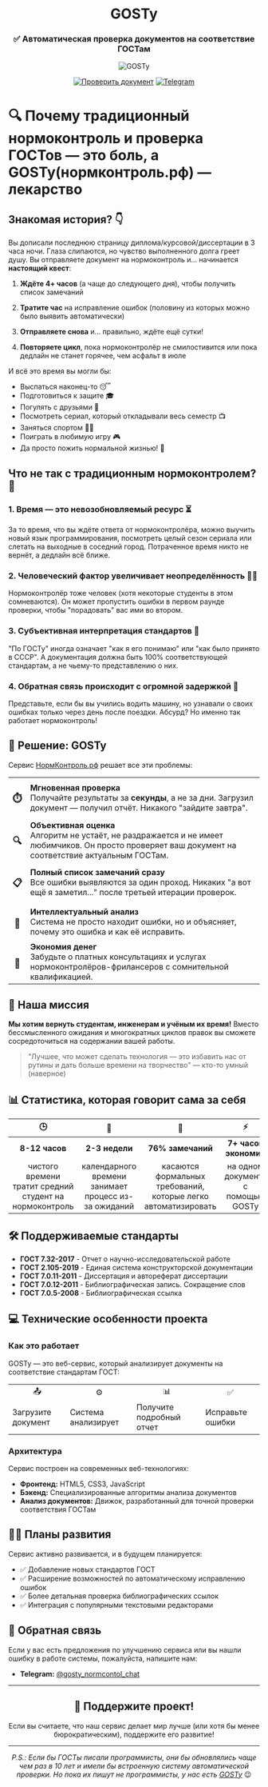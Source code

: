 
<div align="center">

# GOSTy

### ✅ Автоматическая проверка документов на соответствие ГОСТам

![GOSTy](https://xn--j1acbdcdcbnev7j.xn--p1ai/img/og-image.jpg)

[![Проверить документ](https://img.shields.io/badge/%D0%9F%D1%80%D0%BE%D0%B2%D0%B5%D1%80%D0%B8%D1%82%D1%8C%20%D0%B4%D0%BE%D0%BA%D1%83%D0%BC%D0%B5%D0%BD%D1%82-%D0%BD%D0%BE%D1%80%D0%BC%D0%BA%D0%BE%D0%BD%D1%82%D1%80%D0%BE%D0%BB%D1%8C.%D1%80%D1%84-blue?style=for-the-badge)](https://нормконтроль.рф)
[![Telegram](https://img.shields.io/badge/Telegram-2CA5E0?style=for-the-badge&logo=telegram&logoColor=white)](https://t.me/gosty_normcontol_chat)

</div>

# 🔍 Почему традиционный нормоконтроль и проверка ГОСТов — это боль, а GOSTy(нормконтроль.рф) — лекарство

## Знакомая история? 👇

Вы дописали последнюю страницу диплома/курсовой/диссертации в 3 часа ночи. Глаза слипаются, но чувство выполненного долга греет душу. Вы отправляете документ на нормоконтроль и... начинается **настоящий квест**:

1. **Ждёте 4+ часов** (а чаще до следующего дня), чтобы получить список замечаний

2. **Тратите час** на исправление ошибок (половину из которых можно было выявить автоматически)

3. **Отправляете снова** и... правильно, ждёте ещё сутки!

4. **Повторяете цикл**, пока нормоконтролёр не смилостивится или пока дедлайн не станет горячее, чем асфальт в июле

И всё это время вы могли бы:

- Выспаться наконец-то 😴
- Подготовиться к защите 🎓
- Погулять с друзьями 🍻
- Посмотреть сериал, который откладывали весь семестр 📺
- Заняться спортом 🏃‍♂️
- Поиграть в любимую игру 🎮
- Да просто пожить нормальной жизнью! 🌈

## Что не так с традиционным нормоконтролем? 🤔

### 1. Время — это невозобновляемый ресурс ⏳

За то время, что вы ждёте ответа от нормоконтролёра, можно выучить новый язык программирования, посмотреть целый сезон сериала или слетать на выходные в соседний город. Потраченное время никто не вернёт, а дедлайн всё ближе.

### 2. Человеческий фактор увеличивает неопределённость 🤷‍♂️

Нормоконтролёр тоже человек (хотя некоторые студенты в этом сомневаются). Он может пропустить ошибки в первом раунде проверки, чтобы "порадовать" вас ими во втором.

### 3. Субъективная интерпретация стандартов 📏

"По ГОСТу" иногда означает "как я его понимаю" или "как было принято в СССР". А документация должна быть 100% соответствующей стандартам, а не чьему-то представлению о них.

### 4. Обратная связь происходит с огромной задержкой 🐢

Представьте, если бы вы учились водить машину, но узнавали о своих ошибках только через день после поездки. Абсурд? Но именно так работает нормоконтроль!

## 🚀 Решение: GOSTy

Сервис [НормКонтроль.рф](https://нормконтроль.рф) решает все эти проблемы:

<table>
  <tr>
    <td align="center"><h3>⏱️</h3></td>
    <td><b>Мгновенная проверка</b><br>Получайте результаты за <b>секунды</b>, а не за дни. Загрузил документ — получил отчёт. Никакого "зайдите завтра".</td>
  </tr>
  <tr>
    <td align="center"><h3>🔍</h3></td>
    <td><b>Объективная оценка</b><br>Алгоритм не устаёт, не раздражается и не имеет любимчиков. Он просто проверяет ваш документ на соответствие актуальным ГОСТам.</td>
  </tr>
  <tr>
    <td align="center"><h3>📋</h3></td>
    <td><b>Полный список замечаний сразу</b><br>Все ошибки выявляются за один проход. Никаких "а вот ещё я заметил..." после третьей итерации проверок.</td>
  </tr>
  <tr>
    <td align="center"><h3>🧠</h3></td>
    <td><b>Интеллектуальный анализ</b><br>Система не просто находит ошибки, но и объясняет, почему это ошибка и как её исправить.</td>
  </tr>
  <tr>
    <td align="center"><h3>💸</h3></td>
    <td><b>Экономия денег</b><br>Забудьте о платных консультациях и услугах нормоконтролёров-фрилансеров с сомнительной квалификацией.</td>
  </tr>
</table>

## 🎯 Наша миссия

**Мы хотим вернуть студентам, инженерам и учёным их время!** Вместо бессмысленного ожидания и многократных циклов правок вы сможете сосредоточиться на содержании вашей работы.

> "Лучшее, что может сделать технология — это избавить нас от рутины и дать больше времени на творчество" — кто-то умный (наверное)

## 📊 Статистика, которая говорит сама за себя

<div align="center">

| 🕒 | 🔄 | 📄 | ⚡ |
|:---:|:---:|:---:|:---:|
| **8-12 часов** | **2-3 недели** | **76% замечаний** | **7+ часов экономии** |
| чистого времени тратит средний студент на нормоконтроль | календарного времени занимает процесс из-за ожиданий | касаются формальных требований, которые легко автоматизировать | на одном документе с помощью GOSTy |

</div>

## 🛠️ Поддерживаемые стандарты

- **ГОСТ 7.32-2017** - Отчет о научно-исследовательской работе
- **ГОСТ 2.105-2019** - Единая система конструкторской документации
- **ГОСТ 7.0.11-2011** - Диссертация и автореферат диссертации
- **ГОСТ 7.0.12-2011** - Библиографическая запись. Сокращение слов
- **ГОСТ 7.0.5-2008** - Библиографическая ссылка

## 💻 Технические особенности проекта

### Как это работает

GOSTy — это веб-сервис, который анализирует документы на соответствие стандартам ГОСТ:

<div align="center">
  <table>
    <tr>
      <td align="center">📤</td>
      <td align="center">⚙️</td>
      <td align="center">📊</td>
      <td align="center">✅</td>
    </tr>
    <tr>
      <td>Загрузите документ</td>
      <td>Система анализирует</td>
      <td>Получите подробный отчет</td>
      <td>Исправьте ошибки</td>
    </tr>
  </table>
</div>

### Архитектура

Сервис построен на современных веб-технологиях:

- **Фронтенд:** HTML5, CSS3, JavaScript
- **Бэкенд:** Специализированные алгоритмы анализа документов
- **Анализ документов:** Движок, разработанный для точной проверки соответствия ГОСТам

## 👨‍💻 Планы развития

Сервис активно развивается, и в будущем планируется:

- ✅ Добавление новых стандартов ГОСТ
- ✅ Расширение возможностей по автоматическому исправлению ошибок
- ✅ Более детальная проверка библиографических ссылок
- ✅ Интеграция с популярными текстовыми редакторами

## 📝 Обратная связь

Если у вас есть предложения по улучшению сервиса или вы нашли ошибку в работе системы, пожалуйста, напишите нам:

- **Telegram:** [@gosty_normcontol_chat](https://t.me/gosty_normcontol_chat)

<div align="center">

---

## 🙏 Поддержите проект!

Если вы считаете, что наш сервис делает мир лучше (или хотя бы менее бюрократическим), поддержите его развитие!

---

_P.S.: Если бы ГОСТы писали программисты, они бы обновлялись чаще чем раз в 10 лет и имели бы встроенную систему автоматической проверки. Но пока их пишут не программисты, у нас есть [GOSTy](https://нормконтроль.рф)_ 😉

</div>
